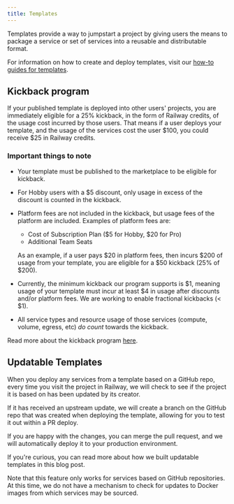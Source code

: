 ```yaml
---
title: Templates
---
```


Templates provide a way to jumpstart a project by giving users the means to package a service or set of services into a reusable and distributable format.

For information on how to create and deploy templates, visit our [how-to guides for templates](how-to/use-templates).

## Kickback program

If your published template is deployed into other users' projects, you are immediately eligible for a 25% kickback, in the form of Railway credits, of the usage cost incurred by those users.  That means if a user deploys your template, and the usage of the services cost the user $100, you could receive $25 in Railway credits.

### Important things to note
- Your template must be published to the marketplace to be eligible for kickback.
- For Hobby users with a $5 discount, only usage in excess of the discount is counted in the kickback.
- Platform fees are not included in the kickback, but usage fees of the platform are included.  Examples of platform fees are:
  - Cost of Subscription Plan ($5 for Hobby, $20 for Pro)
  - Additional Team Seats
  
  As an example, if a user pays $20 in platform fees, then incurs $200 of usage from your template, you are eligible for a $50 kickback (25% of $200).
- Currently, the minimum kickback our program supports is $1, meaning usage of your template must incur at least $4 in usage after discounts and/or platform fees.  We are working to enable fractional kickbacks (< $1).
- All service types and resource usage of those services (compute, volume, egress, etc) *do count* towards the kickback.

Read more about the kickback program [here](https://railway.app/open-source-kickback).

## Updatable Templates

When you deploy any services from a template based on a GitHub repo, every time you visit the project in Railway, we will check to see if the project it is based on has been updated by its creator.

If it has received an upstream update, we will create a branch on the GitHub repo that was created when deploying the template, allowing for you to test it out within a PR deploy.

If you are happy with the changes, you can merge the pull request, and we will automatically deploy it to your production environment.

<Banner variant="info">
If you're curious, you can read more about how we built updatable templates in this <Link href="https://blog.railway.app/p/updatable-starters">blog post</Link>.
</Banner>

Note that this feature only works for services based on GitHub repositories.  At this time, we do not have a mechanism to check for updates to Docker images from which services may be sourced.